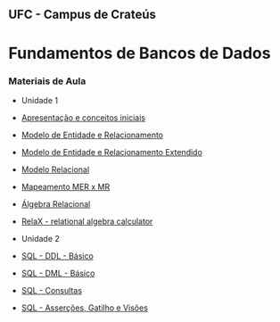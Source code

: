## UFC - Campus de Crateús
# Fundamentos de Bancos de Dados
### Materiais de Aula

* Unidade 1
 * [Apresentação e conceitos iniciais](https://drive.google.com/open?id=1krhCp9Kb1fOWDtqxMN878f-EiGk4nTSM0DYEjHKD9Rg)
 * [Modelo de Entidade e Relacionamento](https://drive.google.com/open?id=1lUIdja9H6GxY9hwPMgsupfQOa3qOVk9jvoMkC6UMm10)
 * [Modelo de Entidade e Relacionamento Extendido](https://drive.google.com/open?id=1XfTijKrRKd-7EZS9zN3vIQYu5LXLEwVEsAcVMh3_dps)
 * [Modelo Relacional](https://drive.google.com/open?id=1wBYxGVxglgNVy0D5FSdpzS7LGaYJ1m36S95i-7iFmz4)
 * [Mapeamento MER x MR](https://drive.google.com/open?id=1ue2QW_yUUCSUjLfFp9omQN8sz_qWOrgOciRMIZ_4Kk0)
 * [Álgebra Relacional](https://drive.google.com/open?id=1T_u8VMd9ljc3VqDAErhzqZPUsTXIlI-IyxS_kt6ZQIY)
  * [RelaX - relational algebra calculator](relax-conf.md)

* Unidade 2
 * [SQL - DDL - Básico](https://drive.google.com/open?id=1I21sC--ZbYov2FpWxnOcjJrLbROA3CXqz6k24W91GZc)
 * [SQL - DML - Básico](https://drive.google.com/open?id=1FT85SkldQPwp5AdGSXlR5XYT0R-98xF-7hBDKedF47w)
 * [SQL - Consultas](https://drive.google.com/open?id=12FElkhW_TdgN7JD30iuT_7QGwrL7la5akGHxPoRqR3U)
 * [SQL - Asserções, Gatilho e Visões](https://drive.google.com/open?id=1mk3qPFa8CqGVEgOQd6buhlLWy-99chrFBNGLxMk4C2k)
